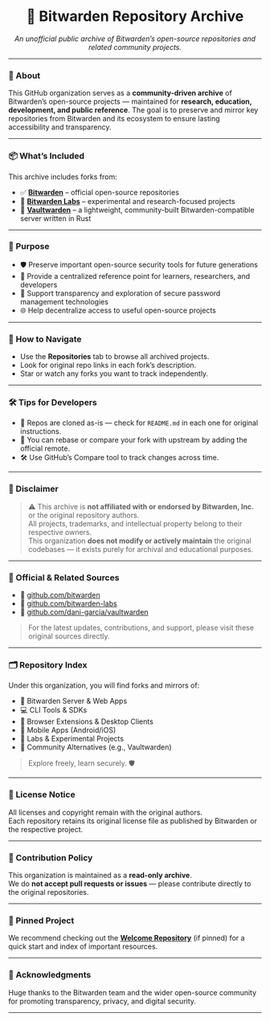 <h1 align="center">🔐 Bitwarden Repository Archive</h1>

<p align="center"><em>An unofficial public archive of Bitwarden’s open-source repositories and related community projects.</em></p>

---

### 📘 About

This GitHub organization serves as a **community-driven archive** of Bitwarden’s open-source projects — maintained for **research, education, development, and public reference**.
The goal is to preserve and mirror key repositories from Bitwarden and its ecosystem to ensure lasting accessibility and transparency.

---

### 📦 What’s Included

This archive includes forks from:

- ✅ **[Bitwarden](https://github.com/bitwarden)** – official open-source repositories  
- 🧪 **[Bitwarden Labs](https://github.com/bitwarden-labs)** – experimental and research-focused projects  
- 🌱 **[Vaultwarden](https://github.com/dani-garcia/vaultwarden)** – a lightweight, community-built Bitwarden-compatible server written in Rust

---

### 🎯 Purpose

- 🛡️ Preserve important open-source security tools for future generations  
- 🧠 Provide a centralized reference point for learners, researchers, and developers  
- 🔎 Support transparency and exploration of secure password management technologies  
- 🌐 Help decentralize access to useful open-source projects  

---

### 🧭 How to Navigate

- Use the **Repositories** tab to browse all archived projects.
- Look for original repo links in each fork’s description.
- Star or watch any forks you want to track independently.

---

### 🛠 Tips for Developers

- 🧱 Repos are cloned as-is — check for `README.md` in each one for original instructions.
- 🔁 You can rebase or compare your fork with upstream by adding the official remote.
- 🛠 Use GitHub’s Compare tool to track changes across time.

---

### 🚫 Disclaimer

> ⚠️ This archive is **not affiliated with or endorsed by Bitwarden, Inc.** or the original repository authors.  
> All projects, trademarks, and intellectual property belong to their respective owners.  
> This organization **does not modify or actively maintain** the original codebases — it exists purely for archival and educational purposes.

---

### 🔗 Official & Related Sources

- 🔹 [github.com/bitwarden](https://github.com/bitwarden)  
- 🔹 [github.com/bitwarden-labs](https://github.com/bitwarden-labs)  
- 🔹 [github.com/dani-garcia/vaultwarden](https://github.com/dani-garcia/vaultwarden)

> For the latest updates, contributions, and support, please visit these original sources directly.

---

### 🗂 Repository Index

Under this organization, you will find forks and mirrors of:

- 💾 Bitwarden Server & Web Apps  
- 💻 CLI Tools & SDKs  
- 🧩 Browser Extensions & Desktop Clients  
- 📱 Mobile Apps (Android/iOS)  
- 🧪 Labs & Experimental Projects  
- 🌿 Community Alternatives (e.g., Vaultwarden)

> Explore freely, learn securely. 🛡️

---

### 📜 License Notice

All licenses and copyright remain with the original authors.  
Each repository retains its original license file as published by Bitwarden or the respective project.

---

### 🚧 Contribution Policy

This organization is maintained as a **read-only archive**.  
We do **not accept pull requests or issues** — please contribute directly to the original repositories.

---

### 📌 Pinned Project

We recommend checking out the **[Welcome Repository](#)** (if pinned) for a quick start and index of important resources.

---

### 🙌 Acknowledgments

Huge thanks to the Bitwarden team and the wider open-source community for promoting transparency, privacy, and digital security.

---
